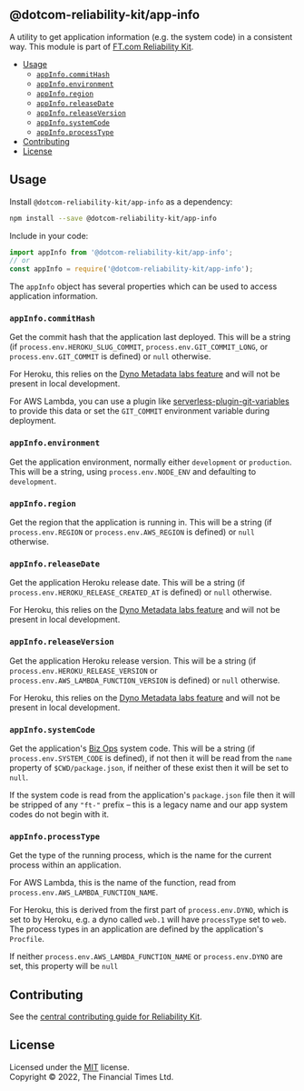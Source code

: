 
## @dotcom-reliability-kit/app-info

A utility to get application information (e.g. the system code) in a consistent way. This module is part of [FT.com Reliability Kit](https://github.com/Financial-Times/dotcom-reliability-kit#readme).

  * [Usage](#usage)
    * [`appInfo.commitHash`](#appinfocommithash)
    * [`appInfo.environment`](#appinfoenvironment)
    * [`appInfo.region`](#appinforegion)
    * [`appInfo.releaseDate`](#appinforeleasedate)
    * [`appInfo.releaseVersion`](#appinforeleaseversion)
    * [`appInfo.systemCode`](#appinfosystemcode)
    * [`appInfo.processType`](#appinfoprocesstype)
  * [Contributing](#contributing)
  * [License](#license)


## Usage

Install `@dotcom-reliability-kit/app-info` as a dependency:

```bash
npm install --save @dotcom-reliability-kit/app-info
```

Include in your code:

```js
import appInfo from '@dotcom-reliability-kit/app-info';
// or
const appInfo = require('@dotcom-reliability-kit/app-info');
```

The `appInfo` object has several properties which can be used to access application information.

### `appInfo.commitHash`

Get the commit hash that the application last deployed. This will be a string (if `process.env.HEROKU_SLUG_COMMIT`, `process.env.GIT_COMMIT_LONG`, or `process.env.GIT_COMMIT` is defined) or `null` otherwise.

For Heroku, this relies on the [Dyno Metadata labs feature](https://devcenter.heroku.com/articles/dyno-metadata) and will not be present in local development.

For AWS Lambda, you can use a plugin like [serverless-plugin-git-variables](https://www.npmjs.com/package/serverless-plugin-git-variables) to provide this data or set the `GIT_COMMIT` environment variable during deployment.

### `appInfo.environment`

Get the application environment, normally either `development` or `production`. This will be a string, using `process.env.NODE_ENV` and defaulting to `development`.

### `appInfo.region`

Get the region that the application is running in. This will be a string (if `process.env.REGION` or `process.env.AWS_REGION` is defined) or `null` otherwise.

### `appInfo.releaseDate`

Get the application Heroku release date. This will be a string (if `process.env.HEROKU_RELEASE_CREATED_AT` is defined) or `null` otherwise.

For Heroku, this relies on the [Dyno Metadata labs feature](https://devcenter.heroku.com/articles/dyno-metadata) and will not be present in local development.

### `appInfo.releaseVersion`

Get the application Heroku release version. This will be a string (if `process.env.HEROKU_RELEASE_VERSION` or `process.env.AWS_LAMBDA_FUNCTION_VERSION` is defined) or `null` otherwise.

For Heroku, this relies on the [Dyno Metadata labs feature](https://devcenter.heroku.com/articles/dyno-metadata) and will not be present in local development.

### `appInfo.systemCode`

Get the application's [Biz Ops](https://biz-ops.in.ft.com/) system code. This will be a string (if `process.env.SYSTEM_CODE` is defined), if not then it will be read from the `name` property of `$CWD/package.json`, if neither of these exist then it will be set to `null`.

If the system code is read from the application's `package.json` file then it will be stripped of any `"ft-"` prefix – this is a legacy name and our app system codes do not begin with it.

### `appInfo.processType`

Get the type of the running process, which is the name for the current process within an application.

For AWS Lambda, this is the name of the function, read from `process.env.AWS_LAMBDA_FUNCTION_NAME`.

For Heroku, this is derived from the first part of `process.env.DYNO`, which is set to by Heroku, e.g. a dyno called `web.1` will have `processType` set to `web`. The process types in an application are defined by the application's `Procfile`.

If neither `process.env.AWS_LAMBDA_FUNCTION_NAME` or `process.env.DYNO` are set, this property will be `null`

## Contributing

See the [central contributing guide for Reliability Kit](https://github.com/Financial-Times/dotcom-reliability-kit/blob/main/docs/contributing.md).


## License

Licensed under the [MIT](https://github.com/Financial-Times/dotcom-reliability-kit/blob/main/LICENSE) license.<br/>
Copyright &copy; 2022, The Financial Times Ltd.
